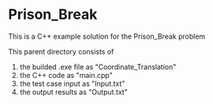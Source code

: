 # Prison_Break
This is a C++ example solution for the Prison_Break problem

This parent directory consists of

1) the builded .exe file as "Coordinate_Translation"
2) the C++ code as "main.cpp"
3) the test case input as "Input.txt"
4) the output results as "Output.txt"
